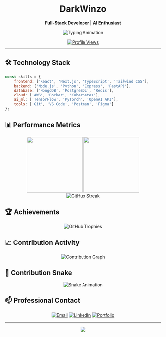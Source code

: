 <div align="center">

# DarkWinzo

**Full-Stack Developer | AI Enthusiast**

<img src="https://readme-typing-svg.demolab.com?font=JetBrains+Mono&weight=600&size=22&duration=3000&pause=1000&color=2563EB&center=true&vCenter=true&width=500&lines=Full-Stack+Developer;AI+%26+Machine+Learning;Building+Scalable+Solutions" alt="Typing Animation" />

[![Profile Views](https://komarev.com/ghpvc/?username=DarkWinzo&style=for-the-badge&color=2563eb)](https://github.com/DarkWinzo)

</div>

---

## 🛠️ Technology Stack

```javascript
const skills = {
    frontend: ['React', 'Next.js', 'TypeScript', 'Tailwind CSS'],
    backend: ['Node.js', 'Python', 'Express', 'FastAPI'],
    database: ['MongoDB', 'PostgreSQL', 'Redis'],
    cloud: ['AWS', 'Docker', 'Kubernetes'],
    ai_ml: ['TensorFlow', 'PyTorch', 'OpenAI API'],
    tools: ['Git', 'VS Code', 'Postman', 'Figma']
};
```

## 📊 Performance Metrics

<div align="center">
  <img height="180em" src="https://github-readme-stats.vercel.app/api?username=DarkWinzo&show_icons=true&theme=tokyonight&include_all_commits=true&count_private=true&hide_border=true&bg_color=0D1117&title_color=2563EB&icon_color=2563EB&text_color=C9D1D9"/>
  <img height="180em" src="https://github-readme-stats.vercel.app/api/top-langs/?username=DarkWinzo&layout=compact&theme=tokyonight&hide_border=true&bg_color=0D1117&title_color=2563EB&text_color=C9D1D9"/>
</div>

<div align="center">
  <img src="https://github-readme-streak-stats.herokuapp.com/?user=DarkWinzo&theme=tokyonight&hide_border=true&background=0D1117&stroke=2563EB&ring=2563EB&fire=2563EB&currStreakLabel=C9D1D9" alt="GitHub Streak"/>
</div>

## 🏆 Achievements

<div align="center">
  <img src="https://github-profile-trophy.vercel.app/?username=DarkWinzo&theme=tokyonight&no-frame=true&no-bg=true&margin-w=4&row=1" alt="GitHub Trophies"/>
</div>

## 📈 Contribution Activity

<div align="center">
  <img src="https://github-readme-activity-graph.vercel.app/graph?username=DarkWinzo&theme=tokyo-night&bg_color=0D1117&color=2563EB&line=2563EB&point=C9D1D9&area=true&hide_border=true" alt="Contribution Graph"/>
</div>

## 🐍 Contribution Snake

<div align="center">
  <img src="https://raw.githubusercontent.com/DarkWinzo/DarkWinzo/output/snake.svg" alt="Snake Animation" />
</div>

## 📫 Professional Contact

<div align="center">

[![Email](https://img.shields.io/badge/Email-2563EB?style=for-the-badge&logo=gmail&logoColor=white)](mailto:DarkWinzo2240@gmail.com)
[![LinkedIn](https://img.shields.io/badge/LinkedIn-0077B5?style=for-the-badge&logo=linkedin&logoColor=white)](https://linkedin.com/in/darkwinzo)
[![Portfolio](https://img.shields.io/badge/Portfolio-2563EB?style=for-the-badge&logo=firefox&logoColor=white)](https://portfolio.darkwinzo.dev)

</div>

---

<div align="center">
  <img src="https://capsule-render.vercel.app/api?type=waving&color=gradient&customColorList=2&height=100&section=footer&text=Thanks%20for%20visiting!&fontSize=16&fontColor=ffffff&animation=twinkling"/>
</div>